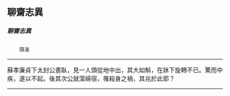 

## 聊齋志異

##### 聊齋志異
　　`頭滾`

* * *

蘇孝廉貞下太封公晝臥，見一人頭從地中出，其大如斛，在牀下旋轉不已。驚而中疾，遂以不起。後其次公就蕩婦宿，罹殺身之禍，其兆於此耶？

* * *

